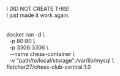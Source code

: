 I DID NOT CREATE THIS!\
I just made it work again.\
\
\
docker run -d \\\
&nbsp;&nbsp;-p 80:80 \\\
&nbsp;&nbsp;-p 3306:3306 \\\
&nbsp;&nbsp;--name chess-container \\\
&nbsp;&nbsp;-v "path/to/local/storage":/var/lib/mysql \\\
fletcher27/chess-club-central:1.0
